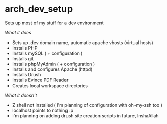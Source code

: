 arch_dev_setup
==============

Sets up most of my stuff for a dev environment

*What it does*
+ Sets up .dev domain name, automatic apache vhosts (virtual hosts)
+ Installs PHP
+ Installs mySQL ( + configuration )
+ Installs git
+ Installs phpMyAdmin ( + configuration )
+ Installs and configures Apache (httpd)
+ Installs Drush
+ Installs Evince PDF Reader
+ Creates local workspace directories

*What it doesn't*
- Z shell not installed ( I'm planning of configuration with oh-my-zsh 
too )
- localhost points to nothing :p
- I'm planning on adding drush site creation scripts in future, InshaAllah
